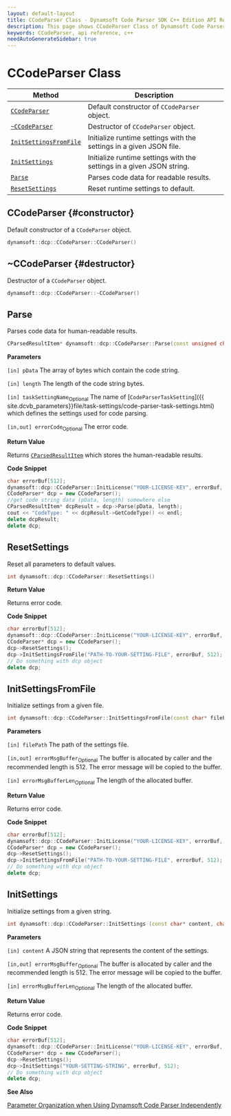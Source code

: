 ```yaml
---
layout: default-layout
title: CCodeParser Class - Dynamsoft Code Parser SDK C++ Edition API Reference
description: This page shows CCodeParser Class of Dynamsoft Code Parser SDK C++ Edition.
keywords: CCodeParser, api reference, c++
needAutoGenerateSidebar: true
---
```


# CCodeParser Class

  | Method               | Description |
  |----------------------|-------------|
  | [`CCodeParser`](#constructor) | Default constructor of `CCodeParser` object.|
  | [`~CCodeParser`](#destructor) | Destructor of `CCodeParser` object.|
  | [`InitSettingsFromFile`](#initsettingsfromfile)  | Initialize runtime settings with the settings in a given JSON file. |
  | [`InitSettings`](#initsettings) | Initialize runtime settings with the settings in a given JSON string. |
  | [`Parse`](#parse) | Parses code data for readable results. |
  | [`ResetSettings`](#resetsettings) | Reset runtime settings to default. |

## CCodeParser {#constructor}

Default constructor of a `CCodeParser` object.

```cpp
dynamsoft::dcp::CCodeParser::CCodeParser()
```

## ~CCodeParser {#destructor}

Destructor of a `CCodeParser` object.

```cpp
dynamsoft::dcp::CCodeParser::~CCodeParser()
```

## Parse

Parses code data for human-readable results.

```cpp
CParsedResultItem* dynamsoft::dcp::CCodeParser::Parse(const unsigned char* pData, int length, const char* taskSettingName="", int* errorCode = NULL)
```

**Parameters**

`[in] pData` The array of bytes which contain the code string.

`[in] length` The length of the code string bytes.

`[in] taskSettingName`<sub>Optional</sub> The name of [`CodeParserTaskSetting`]({{ site.dcvb_parameters}}file/task-settings/code-parser-task-settings.html) which defines the settings used for code parsing.

`[in,out] errorCode`<sub>Optional</sub> The error code.

**Return Value**

Returns [`CParsedResultItem`](parsed-result-item.md) which stores the human-readable results.

**Code Snippet**


```cpp
char errorBuf[512];
dynamsoft::dcp::CCodeParser::InitLicense("YOUR-LICENSE-KEY", errorBuf, 512);
CCodeParser* dcp = new CCodeParser();
//get code string data (pData, length) somewhere else
CParsedResultItem* dcpResult = dcp->Parse(pData, length);
cout << "CodeType: " << dcpResult->GetCodeType() << endl;
delete dcpResult;
delete dcp;
```

## ResetSettings

Reset all parameters to default values.

```cpp
int dynamsoft::dcp::CCodeParser::ResetSettings()
```

**Return Value**

Returns error code.  

**Code Snippet**


```cpp
char errorBuf[512];
dynamsoft::dcp::CCodeParser::InitLicense("YOUR-LICENSE-KEY", errorBuf, 512);
CCodeParser* dcp = new CCodeParser();
dcp->ResetSettings();
dcp->InitSettingsFromFile("PATH-TO-YOUR-SETTING-FILE", errorBuf, 512);
// Do something with dcp object
delete dcp;
```

## InitSettingsFromFile

Initialize settings from a given file.

```cpp
int dynamsoft::dcp::CCodeParser::InitSettingsFromFile(const char* filePath, char errorMsgBuffer[] = NULL, int errorMsgBufferLen = 0)
```

**Parameters**

`[in] filePath` The path of the settings file.

`[in,out] errorMsgBuffer`<sub>Optional</sub> The buffer is allocated by caller and the recommended length is 512. The error message will be copied to the buffer.

`[in] errorMsgBufferLen`<sub>Optional</sub> The length of the allocated buffer.

**Return Value**

Returns error code.

**Code Snippet**

```cpp
char errorBuf[512];
dynamsoft::dcp::CCodeParser::InitLicense("YOUR-LICENSE-KEY", errorBuf, 512);
CCodeParser* dcp = new CCodeParser();
dcp->ResetSettings();
dcp->InitSettingsFromFile("PATH-TO-YOUR-SETTING-FILE", errorBuf, 512);
// Do something with dcp object
delete dcp;
```

## InitSettings

Initialize settings from a given string.

```cpp
int dynamsoft::dcp::CCodeParser::InitSettings (const char* content, char errorMsgBuffer[] = NULL, int errorMsgBufferLen = 0)
```

**Parameters**

`[in] content` A JSON string that represents the content of the settings.

`[in,out] errorMsgBuffer`<sub>Optional</sub> The buffer is allocated by caller and the recommended length is 512. The error message will be copied to the buffer.

`[in] errorMsgBufferLen`<sub>Optional</sub> The length of the allocated buffer.

**Return Value**

Returns error code.

**Code Snippet**


```cpp
char errorBuf[512];
dynamsoft::dcp::CCodeParser::InitLicense("YOUR-LICENSE-KEY", errorBuf, 512);
CCodeParser* dcp = new CCodeParser();
dcp->ResetSettings();
dcp->InitSettings("YOUR-SETTING-STRING", errorBuf, 512);
// Do something with dcp object
delete dcp;
```

**See Also**

[Parameter Organization when Using Dynamsoft Code Parser Independently]({{site.dcp_parameters}}parameter-organization-structure.html#parameter-organization-when-using-dynamsoft-code-parser-independently)
